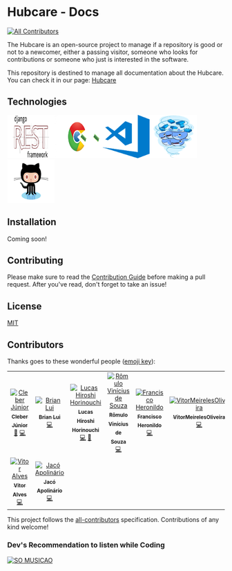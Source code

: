 # Hubcare - Docs
[![All Contributors](https://img.shields.io/badge/all_contributors-9-orange.svg?style=flat-square)](#contributors)

The Hubcare is an open-source project to manage if a repository is good or not to a newcomer, either a passing visitor, someone who looks for contributions or someone who just is interested in the software.

This repository is destined to manage all documentation about the Hubcare. You can check it in our page: [Hubcare](https://fga-eps-mds.github.io/2019.1-hubcare-docs/)


## Technologies

<img src="docs/images/icons/django-rest-framework.png" alt="DjangoRest" height="100" width="110"/><img src="docs/images/icons/chrome.gif" alt="Chrome" height="100" width="110"/><img src="docs/images/icons/vscode.png" alt="Vscode" height="100" width="110"/><img src="docs/images/icons/docker.gif" alt="Docker" height="100" width="110"/><img src="docs/images/icons/github.gif" alt="Github" height="100" width="110"/>

## Installation

Coming soon!

## Contributing

Please make sure to read the [Contribution Guide](.github/CONTRIBUTING.md) before making a pull request. After you've read, don't forget to take an issue!

## License

[MIT](./LICENSE)


## Contributors

Thanks goes to these wonderful people ([emoji key](https://allcontributors.org/docs/en/emoji-key)):

<!-- ALL-CONTRIBUTORS-LIST:START - Do not remove or modify this section -->
<!-- prettier-ignore -->
<table><tr><td align="center"><a href="https://github.com/cjjcastro"><img src="https://avatars0.githubusercontent.com/u/26393787?v=4" width="100px;" alt="Cleber Júnior"/><br /><sub><b>Cleber Júnior</b></sub></a><br /><a href="https://github.com/fga-eps-mds/2019.1-hubcare-docs/commits?author=cjjcastro" title="Documentation">📖</a> <a href="https://github.com/fga-eps-mds/2019.1-hubcare-docs/commits?author=cjjcastro" title="Code">💻</a></td><td align="center"><a href="https://github.com/Brian2397"><img src="https://avatars1.githubusercontent.com/u/29316265?v=4" width="100px;" alt="Brian Lui"/><br /><sub><b>Brian Lui</b></sub></a><br /><a href="https://github.com/fga-eps-mds/2019.1-hubcare-docs/commits?author=brian2397" title="Code">💻</a></td><td align="center"><a href="https://github.com/Hiroshi18"><img src="https://avatars0.githubusercontent.com/u/26282955?v=4" width="100px;" alt="Lucas Hiroshi Horinouchi"/><br /><sub><b>Lucas Hiroshi Horinouchi</b></sub></a><br /><a href="https://github.com/fga-eps-mds/2019.1-hubcare-docs/commits?author=Hiroshi18" title="Code">💻</a> <a href="https://github.com/fga-eps-mds/2019.1-hubcare-docs/commits?author=Hiroshi18" title="Documentation">📖</a></td><td align="center"><a href="https://github.com/RomuloSouza"><img src="https://avatars0.githubusercontent.com/u/36862070?v=4" width="100px;" alt="Rômulo Vinícius de Souza"/><br /><sub><b>Rômulo Vinícius de Souza</b></sub></a><br /><a href="https://github.com/fga-eps-mds/2019.1-hubcare-docs/commits?author=RomuloSouza" title="Code">💻</a></td><td align="center"><a href="https://github.com/FranciscoHeronildo"><img src="https://avatars1.githubusercontent.com/u/30841230?v=4" width="100px;" alt="Francisco Heronildo"/><br /><sub><b>Francisco Heronildo</b></sub></a><br /><a href="https://github.com/fga-eps-mds/2019.1-hubcare-docs/commits?author=FranciscoHeronildo" title="Code">💻</a></td><td align="center"><a href="https://github.com/VitorMeirelesOliveira"><img src="https://avatars0.githubusercontent.com/u/37275710?v=4" width="100px;" alt="VitorMeirelesOliveira"/><br /><sub><b>VitorMeirelesOliveira</b></sub></a><br /><a href="https://github.com/fga-eps-mds/2019.1-hubcare-docs/commits?author=VitorMeirelesOliveira" title="Code">💻</a></td><td align="center"><a href="https://gitlab.com/filipetoyoshima"><img src="https://avatars3.githubusercontent.com/u/29482983?v=4" width="100px;" alt="Filipe Toyoshima"/><br /><sub><b>Filipe Toyoshima</b></sub></a><br /><a href="https://github.com/fga-eps-mds/2019.1-hubcare-docs/commits?author=filipetoyoshima" title="Documentation">📖</a></td></tr><tr><td align="center"><a href="http://vitor.fer.alves7@gmail.com"><img src="https://avatars1.githubusercontent.com/u/43835325?v=4" width="100px;" alt="Vitor Alves"/><br /><sub><b>Vitor Alves</b></sub></a><br /><a href="https://github.com/fga-eps-mds/2019.1-hubcare-docs/commits?author=vitorAlves7" title="Code">💻</a></td><td align="center"><a href="https://github.com/Jacoapolinario"><img src="https://avatars3.githubusercontent.com/u/37712347?v=4" width="100px;" alt="Jacó Apolinário"/><br /><sub><b>Jacó Apolinário</b></sub></a><br /><a href="https://github.com/fga-eps-mds/2019.1-hubcare-docs/commits?author=Jacoapolinario" title="Code">💻</a></td></tr></table>

<!-- ALL-CONTRIBUTORS-LIST:END -->

This project follows the [all-contributors](https://github.com/all-contributors/all-contributors) specification. Contributions of any kind welcome!

### Dev's Recommendation to listen while Coding

 <a href="https://open.spotify.com/playlist/3volu6WNAthdgivf0Ki4U1"><img src="https://mosaic.scdn.co/640/072be8c8070865cdbc15eb91bc78e270bdb2d9955fa3a6cc1848ea743a293d2088046746d1b096089e5288926fadb82f873ccf2b45300c3a6f65fa14e10a7d0572569ee5ec9159ed03c79a8b61b308ec" width="100" height="100" title="SO MUSICAO" alt="SO MUSICAO"></a>
